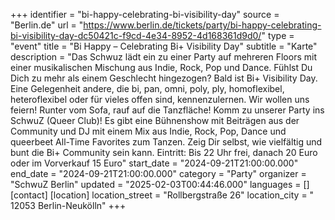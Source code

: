 +++
identifier = "bi-happy-celebrating-bi-visibility-day"
source = "Berlin.de"
url = "https://www.berlin.de/tickets/party/bi-happy-celebrating-bi-visibility-day-dc50421c-f9cd-4e34-8952-4d168361d9d0/"
type = "event"
title = "Bi Happy – Celebrating Bi+ Visibility Day"
subtitle = "Karte"
description = "Das Schwuz lädt ein zu einer Party auf mehreren Floors mit einer musikalischen Mischung aus Indie, Rock, Pop und Dance.
Fühlst Du Dich zu mehr als einem Geschlecht hingezogen? Bald ist Bi+ Visibility Day. Eine Gelegenheit andere, die bi, pan, omni, poly, ply, homoflexibel, heteroflexibel oder für vieles offen sind, kennenzulernen. Wir wollen uns feiern! Runter vom Sofa, rauf auf die Tanzfläche! Komm zu unserer Party ins SchwuZ (Queer Club)! Es gibt eine Bühnenshow mit Beiträgen aus der Community und DJ mit einem Mix aus Indie, Rock, Pop, Dance und queerbeet All-Time Favorites zum Tanzen. Zeig Dir selbst, wie vielfältig und bunt die Bi+ Community sein kann.
Eintritt: Bis 22 Uhr frei, danach 20 Euro oder im Vorverkauf 15 Euro"
start_date = "2024-09-21T21:00:00.000"
end_date = "2024-09-21T21:00:00.000"
category = "Party"
organizer = "SchwuZ Berlin"
updated = "2025-02-03T00:44:46.000"
languages = []
[contact]
[location]
location_street = "Rollbergstraße 26"
location_city = " 12053 Berlin-Neukölln"
+++